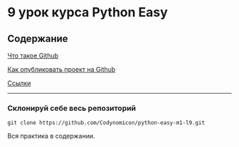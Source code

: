 # 9 урок курса Python Easy

## Содержание

[Что такое Github](github.md)

[Как опубликовать проект на Github](repo.md)

[Ссылки](distributions.md)

<hr>

### Склонируй себе весь репозиторий

```
git clone https://github.com/Codynomicon/python-easy-m1-l9.git
```

Вся практика в содержании.
